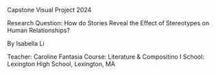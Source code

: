 Capstone Visual Project 2024

Research Question: How do Stories Reveal the Effect of Stereotypes on Human Relationships? 

By Isabella Li 

Teacher: Caroline Fantasia
Course: Literature & Compositino I
School: Lexington High School, Lexington, MA 